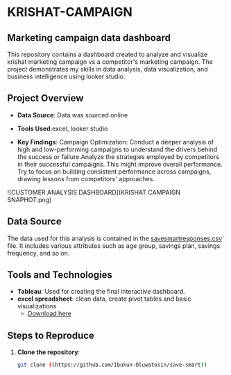 # KRISHAT-CAMPAIGN

## Marketing campaign data dashboard

This repository contains a dashboard created to analyze and visualize krishat marketing campaign vs a competitor's marketing campaign. The project demonstrates my skills in data analysis, data visualization, and business intelligence using looker studio.

## Project Overview

- **Data Source**: Data was sourced online
- **Tools Used**:excel, looker studio
  
- **Key Findings**:
Campaign Optimization:</b> Conduct a deeper analysis of high and low-performing campaigns to understand the drivers behind the success or failure.Analyze the strategies employed by competitors in their successful campaigns. This might improve overall performance. Try to focus on building consistent performance across campaigns, drawing lessons from competitors' approaches.

![CUSTOMER ANALYSIS DASHBOARD](KRISHAT CAMPAIGN SNAPHOT.png)

## Data Source

The data used for this analysis is contained in the [savesmartresponses.csv](https://github.com/Ibukun-Oluwatosin/save-smart/blob/main/Save%20Smart%20(Responses).xlsx)` file. It includes various attributes such as age group, savings plan, savings frequency, and so on.

## Tools and Technologies
- **Tableau**: Used for creating the final interactive dashboard.
- **excel spreadsheet**: clean data, create pivot tables and basic visualizations
    - [Download here](https://microsoft.com)

## Steps to Reproduce

1. **Clone the repository**:
   ```sh
   git clone ((https://github.com/Ibukun-Oluwatosin/save-smart))
